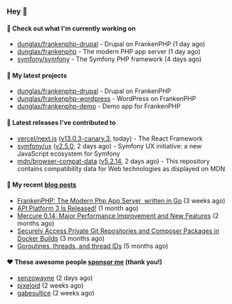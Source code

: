 ### Hey 👋

#### 👷 Check out what I'm currently working on

- [dunglas/frankenphp-drupal](https://github.com/dunglas/frankenphp-drupal) - Drupal on FrankenPHP (1 day ago)
- [dunglas/frankenphp](https://github.com/dunglas/frankenphp) - The modern PHP app server (1 day ago)
- [symfony/symfony](https://github.com/symfony/symfony) - The Symfony PHP framework (4 days ago)

#### 🌱 My latest projects

- [dunglas/frankenphp-drupal](https://github.com/dunglas/frankenphp-drupal) - Drupal on FrankenPHP
- [dunglas/frankenphp-wordpress](https://github.com/dunglas/frankenphp-wordpress) - WordPress on FrankenPHP
- [dunglas/frankenphp-demo](https://github.com/dunglas/frankenphp-demo) - Demo app for FrankenPHP

#### 🔭 Latest releases I've contributed to

- [vercel/next.js](https://github.com/vercel/next.js) ([v13.0.3-canary.3](https://github.com/vercel/next.js/releases/tag/v13.0.3-canary.3), today) - The React Framework
- [symfony/ux](https://github.com/symfony/ux) ([v2.5.0](https://github.com/symfony/ux/releases/tag/v2.5.0), 2 days ago) - Symfony UX initiative: a new JavaScript ecosystem for Symfony
- [mdn/browser-compat-data](https://github.com/mdn/browser-compat-data) ([v5.2.14](https://github.com/mdn/browser-compat-data/releases/tag/v5.2.14), 2 days ago) - This repository contains compatibility data for Web technologies as displayed on MDN

#### 📜 My recent [blog posts](https://dunglas.fr)

- [FrankenPHP: The Modern Php App Server, written in Go](https://dunglas.dev/2022/10/frankenphp-the-modern-php-app-server-written-in-go/) (3 weeks ago)
- [API Platform 3 Is Released!](https://dunglas.dev/2022/09/api-platform-3-is-released/) (1 month ago)
- [Mercure 0.14: Major Performance Improvement and New Features](https://dunglas.dev/2022/09/mercure-0-14/) (2 months ago)
- [Securely Access Private Git Repositories and Composer Packages in Docker Builds](https://dunglas.dev/2022/08/securely-access-private-git-repositories-and-composer-packages-in-docker-builds/) (3 months ago)
- [Goroutines, threads, and thread IDs](https://dunglas.dev/2022/05/goroutines-threads-and-thread-ids/) (5 months ago)

#### ❤️ These awesome people [sponsor me](https://github.com/sponsors/dunglas) (thank you!)

- [senzowayne](https://github.com/senzowayne) (2 days ago)
- [pixeloid](https://github.com/pixeloid) (2 weeks ago)
- [gabesullice](https://github.com/gabesullice) (2 weeks ago)
